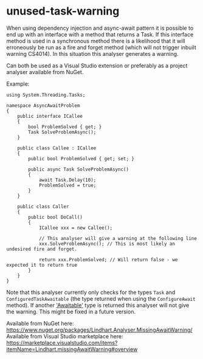 # unused-task-warning
When using dependency injection and async-await pattern it is possible to end up with an interface with a method that returns a Task. If this interface method is used in a synchronous method there is a likelihood that it will erroneously be run as a fire and forget method (which will not trigger inbuilt warning CS4014). In this situation this analyser generates a warning.

Can both be used as a Visual Studio extension or preferably as a project analyser available from NuGet.

Example:

	using System.Threading.Tasks;

	namespace AsyncAwaitProblem
	{
		public interface ICallee
		{
			bool ProblemSolved { get; }
			Task SolveProblemAsync();
		}

		public class Callee : ICallee
		{
			public bool ProblemSolved { get; set; }

			public async Task SolveProblemAsync()
			{
				await Task.Delay(10);
				ProblemSolved = true;
			}
		}
		
		public class Caller
		{
			public bool DoCall()
			{
				ICallee xxx = new Callee();
	
				// This analyser will give a warning at the following line
				xxx.SolveProblemAsync(); // This is most likely an undesired fire and forget. 
	
				return xxx.ProblemSolved; // Will return false - we expected it to return true
			}
		}
	}


Note that this analyser currently only checks for the types `Task` and `ConfiguredTaskAwaitable` (the type returned when using the `ConfigureAwait` method). If another ['Awaitable'](https://blogs.msdn.microsoft.com/pfxteam/2011/01/13/await-anything/) type is returned this analyser will not give the warning. This might be fixed in a future version.

Available from NuGet here: https://www.nuget.org/packages/Lindhart.Analyser.MissingAwaitWarning/
Available from Visual Studio marketplace here: https://marketplace.visualstudio.com/items?itemName=Lindhart.missingAwaitWarning#overview